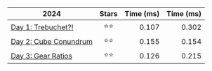 | 2024                                                          | Stars | Time (ms)  | Time (ms)  |
|---------------------------------------------------------------|:-----:|-----------:|-----------:|
| [Day 1: Trebuchet?!](src/solutions/day01.zig)                 |  ⭐⭐ |      0.107 |      0.302 |
| [Day 2: Cube Conundrum](src/solutions/day02.zig)              |  ⭐⭐ |      0.155 |      0.154 |
| [Day 3: Gear Ratios](src/solutions/day03.zig)                 |  ⭐⭐ |      0.126 |      0.215 |
